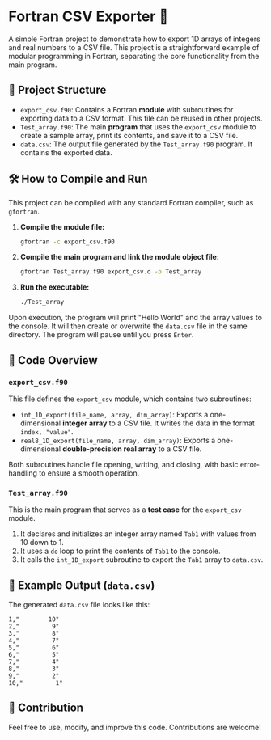 # Fortran CSV Exporter 🚀

A simple Fortran project to demonstrate how to export 1D arrays of integers and real numbers to a CSV file. This project is a straightforward example of modular programming in Fortran, separating the core functionality from the main program.

## 📁 Project Structure

* `export_csv.f90`: Contains a Fortran **module** with subroutines for exporting data to a CSV format. This file can be reused in other projects.
* `Test_array.f90`: The main **program** that uses the `export_csv` module to create a sample array, print its contents, and save it to a CSV file.
* `data.csv`: The output file generated by the `Test_array.f90` program. It contains the exported data.

## 🛠️ How to Compile and Run

This project can be compiled with any standard Fortran compiler, such as `gfortran`.

1.  **Compile the module file:**
    ```bash
    gfortran -c export_csv.f90
    ```

2.  **Compile the main program and link the module object file:**
    ```bash
    gfortran Test_array.f90 export_csv.o -o Test_array
    ```

3.  **Run the executable:**
    ```bash
    ./Test_array
    ```

Upon execution, the program will print "Hello World" and the array values to the console. It will then create or overwrite the `data.csv` file in the same directory. The program will pause until you press `Enter`.

## 📜 Code Overview

### `export_csv.f90`

This file defines the `export_csv` module, which contains two subroutines:
* `int_1D_export(file_name, array, dim_array)`: Exports a one-dimensional **integer array** to a CSV file. It writes the data in the format `index, "value"`.
* `real8_1D_export(file_name, array, dim_array)`: Exports a one-dimensional **double-precision real array** to a CSV file.

Both subroutines handle file opening, writing, and closing, with basic error-handling to ensure a smooth operation.

### `Test_array.f90`

This is the main program that serves as a **test case** for the `export_csv` module.
1.  It declares and initializes an integer array named `Tab1` with values from 10 down to 1.
2.  It uses a `do` loop to print the contents of `Tab1` to the console.
3.  It calls the `int_1D_export` subroutine to export the `Tab1` array to `data.csv`.

## 📄 Example Output (`data.csv`)

The generated `data.csv` file looks like this:

```csv
1,"        10"
2,"         9"
3,"         8"
4,"         7"
5,"         6"
6,"         5"
7,"         4"
8,"         3"
9,"         2"
10,"         1"
```

## 🤝 Contribution

Feel free to use, modify, and improve this code. Contributions are welcome!
